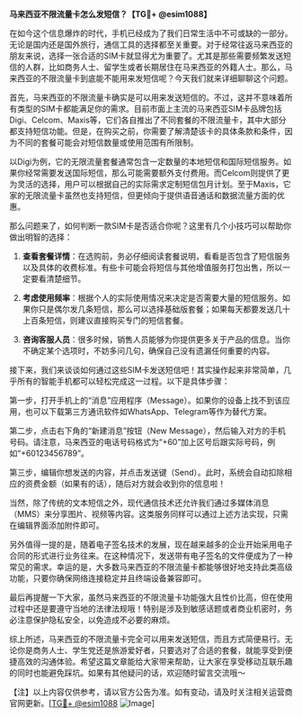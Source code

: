 **马来西亚不限流量卡怎么发短信？【TG💪+ @esim1088】**

在如今这个信息爆炸的时代，手机已经成为了我们日常生活中不可或缺的一部分。无论是国内还是国外旅行，通信工具的选择都至关重要。对于经常往返马来西亚的朋友来说，选择一张合适的SIM卡就显得尤为重要了。尤其是那些需要频繁发送短信的人群，比如商务人士、留学生或者长期居住在马来西亚的外籍人士。那么，马来西亚的不限流量卡到底能不能用来发短信呢？今天我们就来详细聊聊这个问题。

首先，马来西亚的不限流量卡确实是可以用来发送短信的。不过，这并不意味着所有类型的SIM卡都能满足你的需求。目前市面上主流的马来西亚SIM卡品牌包括Digi、Celcom、Maxis等，它们各自推出了不同套餐的不限流量卡，其中大部分都支持短信功能。但是，在购买之前，你需要了解清楚该卡的具体条款和条件，因为不同的套餐可能会对短信数量或使用范围有所限制。

以Digi为例，它的无限流量套餐通常包含一定数量的本地短信和国际短信服务。如果你经常需要发送国际短信，那么可能需要额外支付费用。而Celcom则提供了更为灵活的选择，用户可以根据自己的实际需求定制短信包月计划。至于Maxis，它家的无限流量卡虽然也支持短信，但更倾向于提供语音通话和数据流量方面的优惠。

那么问题来了，如何判断一款SIM卡是否适合你呢？这里有几个小技巧可以帮助你做出明智的选择：

1. **查看套餐详情**：在选购前，务必仔细阅读套餐说明，看看是否包含了短信服务以及具体的收费标准。有些卡可能会将短信与其他增值服务打包出售，所以一定要看清楚细节。

2. **考虑使用频率**：根据个人的实际使用情况来决定是否需要大量的短信服务。如果你只是偶尔发几条短信，那么可以选择基础版套餐；如果每天都要发送几十上百条短信，则建议直接购买专门的短信套餐。

3. **咨询客服人员**：很多时候，销售人员能够为你提供更多关于产品的信息。当你不确定某个选项时，不妨多问几句，确保自己没有遗漏任何重要的内容。

接下来，我们来谈谈如何通过这些SIM卡发送短信吧！其实操作起来非常简单，几乎所有的智能手机都可以轻松完成这一过程。以下是具体步骤：

第一步，打开手机上的“消息”应用程序（Message）。如果你的设备上找不到该应用，也可以下载第三方通讯软件如WhatsApp、Telegram等作为替代方案。

第二步，点击右下角的“新建消息”按钮（New Message），然后输入对方的手机号码。请注意，马来西亚的电话号码格式为“+60”加上区号后跟实际号码，例如“+60123456789”。

第三步，编辑你想发送的内容，并点击发送键（Send）。此时，系统会自动扣除相应的资费金额（如果有的话），随后对方就会收到你的信息啦！

当然，除了传统的文本短信之外，现代通信技术还允许我们通过多媒体消息（MMS）来分享图片、视频等内容。这类服务同样可以通过上述方法实现，只需在编辑界面添加附件即可。

另外值得一提的是，随着电子签名技术的发展，现在越来越多的企业开始采用电子合同的形式进行业务往来。在这种情况下，发送带有电子签名的文件便成为了一种常见的需求。幸运的是，大多数马来西亚的不限流量卡都能够很好地支持此类高级功能，只要你确保网络连接稳定并且终端设备兼容即可。

最后再提醒一下大家，虽然马来西亚的不限流量卡功能强大且性价比高，但在使用过程中还是要遵守当地的法律法规哦！特别是涉及到敏感话题或者商业机密时，务必注意保护隐私安全，以免造成不必要的麻烦。

综上所述，马来西亚的不限流量卡完全可以用来发送短信，而且方式简便易行。无论你是商务人士、学生党还是旅游爱好者，只要选对了合适的套餐，就能享受到便捷高效的沟通体验。希望这篇文章能给大家带来帮助，让大家在享受移动互联乐趣的同时也能避免踩坑。如果有其他疑问的话，欢迎随时留言交流哦～

【注】以上内容仅供参考，请以官方公告为准。如有变动，请及时关注相关运营商官网更新。[[TG💪+ @esim1088](https://t.me/s/esim1088) ![Image](https://i.postimg.cc/4NQfJmqS/Snipaste-2025-05-13-00-14-12.png)]